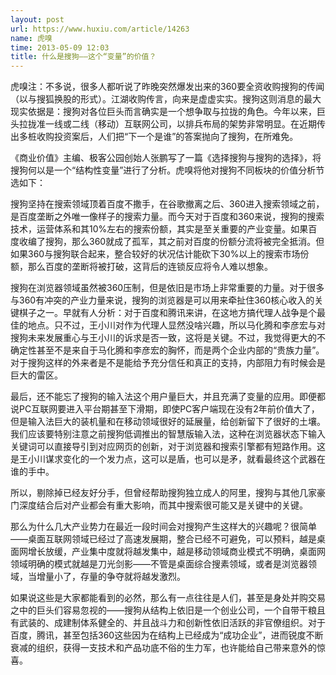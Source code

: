 ```yaml
---
layout: post
url: https://www.huxiu.com/article/14263
name: 虎嗅
time: 2013-05-09 12:03
title: 什么是搜狗——这个“变量”的价值？
---
```

虎嗅注：不多说，很多人都听说了昨晚突然爆发出来的360要全资收购搜狗的传闻（以与搜狐换股的形式）。江湖收购传言，向来是虚虚实实。搜狗这则消息的最大现实依据是：搜狗对各位巨头而言确实是一个想争取与拉拢的角色。今年以来，巨头拉拢准一线或二线（移动）互联网公司，以排兵布局的架势非常明显。在近期传出多桩收购投资案后，人们把“下一个是谁”的答案抛向了搜狗，在所难免。

《商业价值》主编、极客公园创始人张鹏写了一篇《选择搜狗与搜狗的选择》，将搜狗何以是一个“结构性变量”进行了分析。虎嗅将他对搜狗不同板块的价值分析节选如下：

搜狗坚持在搜索领域顶着百度不撒手，在谷歌撤离之后、360进入搜索领域之前，是百度垄断之外唯一像样子的搜索力量。而今天对于百度和360来说，搜狗的搜索技术，运营体系和其10%左右的搜索份额，其实是至关重要的产业变量。如果百度收编了搜狗，那么360就成了孤军，其之前对百度的份额分流将被完全抵消。但如果360与搜狗联合起来，整合较好的状况估计能砍下30%以上的搜索市场份额，那么百度的垄断将被打破，这背后的连锁反应将令人难以想象。

搜狗在浏览器领域虽然被360压制，但是依旧是市场上非常重要的力量。对于很多与360有冲突的产业力量来说，搜狗的浏览器是可以用来牵扯住360核心收入的关键棋子之一。早就有人分析：对于百度和腾讯来讲，在这地方搞代理人战争是个最佳的地点。只不过，王小川对作为代理人显然没啥兴趣，所以马化腾和李彦宏与对搜狗未来发展重心与王小川的诉求是否一致，这将是关键。不过，我觉得更大的不确定性甚至不是来自于马化腾和李彦宏的胸怀，而是两个企业内部的“贵族力量”。对于搜狗这样的外来者是不是能给予充分信任和真正的支持，内部阻力有时候会是巨大的雷区。

最后，还不能忘了搜狗的输入法这个用户量巨大，并且充满了变量的应用。即便都说PC互联网要进入平台期甚至下滑期，即使PC客户端现在没有2年前价值大了，但是输入法巨大的装机量和在移动领域很好的延展量，给创新留下了很好的土壤。我们应该要特别注意之前搜狗低调推出的智慧版输入法，这种在浏览器状态下输入关键词可以直接导引到对应网页的创新，对于浏览器和搜索引擎都有短路作用。这是王小川谋求变化的一个发力点，这可以是盾，也可以是矛，就看最终这个武器在谁的手中。

所以，剔除掉已经友好分手，但曾经帮助搜狗独立成人的阿里，搜狗与其他几家豪门深度结合后对产业都会有重大影响，而其中搜索很可能又是关键中的关键。

那么为什么几大产业势力在最近一段时间会对搜狗产生这样大的兴趣呢？很简单——桌面互联网领域已经过了高速发展期，整合已经不可避免，可以预料，越是桌面网增长放缓，产业集中度就将越发集中，越是移动领域商业模式不明确，桌面网领域明确的模式就越是刀光剑影——不管是桌面综合搜素领域，或者是浏览器领域，当增量小了，存量的争夺就将越发激烈。

如果说这些是大家都能看到的必然，那么有一点往往是人们，甚至是身处并购交易之中的巨头们容易忽视的——搜狗从结构上依旧是一个创业公司，一个自带干粮且有武装的、成建制体系健全的、并且战斗力和创新性依旧活跃的非官僚组织。对于百度，腾讯，甚至包括360这些因为在结构上已经成为“成功企业”，进而锐度不断衰减的组织，获得一支技术和产品功底不俗的生力军，也许能给自己带来意外的惊喜。

